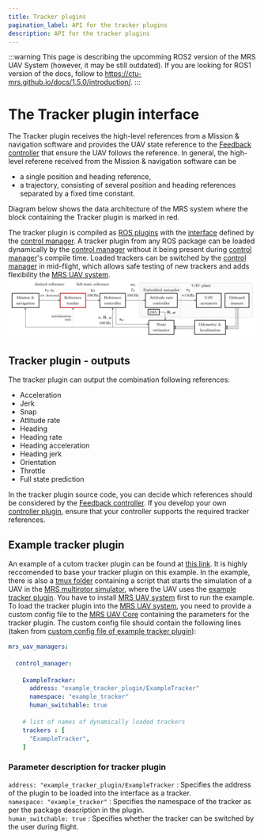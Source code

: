 ```yaml
---
title: Tracker plugins
pagination_label: API for the tracker plugins
description: API for the tracker plugins
---
```


:::warning
This page is describing the upcomming ROS2 version of the MRS UAV System (however, it may be still outdated). If you are looking for ROS1 version of the docs, follow to https://ctu-mrs.github.io/docs/1.5.0/introduction/.
:::

# The Tracker plugin interface


The Tracker plugin receives the high-level references from a Mission \& navigation software and provides the UAV state reference to the [Feedback controller](https://ctu-mrs.github.io/docs/features/controllers/) that ensure the UAV follows the reference.
In general, the high-level referene received from the Mission \& navigation software can be

* a single position and heading reference,
* a trajectory, consisting of several position and heading references separated by a fixed time constant.
 
Diagram below shows the data architecture of the MRS system where the block containing the Tracker plugin is marked in red.

The tracker plugin is compiled as [ROS plugins](http://wiki.ros.org/pluginlib) with the [interface](https://github.com/ctu-mrs/mrs_uav_managers/blob/master/include/mrs_uav_managers/tracker.h) defined by the [control manager](https://github.com/ctu-mrs/mrs_uav_managers).
A tracker plugin from any ROS package can be loaded dynamically by the [control manager](https://github.com/ctu-mrs/mrs_uav_managers) without it being present during [control manager](https://github.com/ctu-mrs/mrs_uav_managers)'s compile time.
Loaded trackers can be switched by the [control manager](https://github.com/ctu-mrs/mrs_uav_managers) in mid-flight, which allows safe testing of new trackers and adds flexibility the [MRS UAV system](https://github.com/ctu-mrs/mrs_uav_system).
![](./fig/diagram_of_system_architecture.jpg)

## Tracker plugin - outputs 
The tracker plugin can output the combination following references:

  * Acceleration 
  * Jerk 
  * Snap 
  * Attitude rate
  * Heading 
  * Heading rate
  * Heading acceleration
  * Heading jerk
  * Orientation 
  * Throttle 
  * Full state prediction 
  
In the tracker plugin source code, you can decide which references should be considered by the [Feedback controller](https://ctu-mrs.github.io/docs/features/controllers/).
If you develop your own [controller plugin](https://ctu-mrs.github.io/docs/plugin-interface/controllers/), ensure that your controller supports the required tracker references.

## Example tracker plugin 

An example of a cutom tracker plugin can be found at [this link](https://github.com/ctu-mrs/mrs_core_examples/tree/master/cpp/tracker_plugin).
It is highly reccomended to base your tracker plugin on this example.
In the example, there is also a [tmux folder](https://github.com/ctu-mrs/mrs_core_examples/tree/master/cpp/tracker_plugin/tmux) containing a script that starts the simulation of a UAV in the [MRS multirotor simulator](https://github.com/ctu-mrs/mrs_multirotor_simulator), where the UAV uses the [example tracker plugin](https://github.com/ctu-mrs/mrs_core_examples/tree/master/cpp/tracker_plugin).
You have to install [MRS UAV system](https://github.com/ctu-mrs/mrs_uav_system) first to run the example.
To load the tracker plugin into the [MRS UAV system](https://github.com/ctu-mrs/mrs_uav_system), you need to provide a custom config file to the [MRS UAV Core](https://github.com/ctu-mrs/mrs_uav_core) containing the parameters for the tracker plugin.
The custom config file should contain the following lines (taken from [custom config file of example tracker plugin](https://github.com/ctu-mrs/mrs_core_examples/blob/master/cpp/tracker_plugin/tmux/config/custom_config.yaml)):
```yaml 
mrs_uav_managers:

  control_manager:

    ExampleTracker:
      address: "example_tracker_plugin/ExampleTracker"
      namespace: "example_tracker"
      human_switchable: true

    # list of names of dynamically loaded trackers
    trackers : [
      "ExampleTracker",
    ]
```

### Parameter description for tracker plugin

```address: "example_tracker_plugin/ExampleTracker``` : Specifies the address of the plugin to be loaded into the interface as a tracker.  
```namespace: "example_tracker"``` : Specifies the namespace of the tracker as per the package description in the plugin.  
```human_switchable: true``` : Specifies whether the tracker can be switched by the user during flight.  

